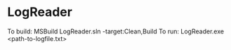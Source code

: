 # LogReader
To build: MSBuild LogReader.sln -target:Clean,Build
To run: LogReader.exe <path-to-logfile.txt>
